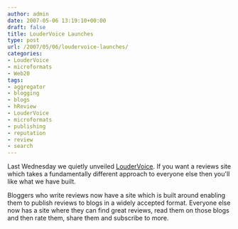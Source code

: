 ```yaml
---
author: admin
date: 2007-05-06 13:19:10+00:00
draft: false
title: LouderVoice Launches
type: post
url: /2007/05/06/loudervoice-launches/
categories:
- LouderVoice
- microformats
- Web20
tags:
- aggregator
- blogging
- blogs
- hReview
- LouderVoice
- microformats
- publishing
- reputation
- review
- search
---
```


Last Wednesday we quietly unveiled [LouderVoice](http://www.loudervoice.com/). If you want a reviews site which takes a fundamentally different approach to everyone else then you'll like what we have built. 

Bloggers who write reviews now have a site which is built around enabling them to publish reviews to blogs in a widely accepted format. Everyone else now has a site where they can find great reviews, read them on those blogs and then rate them, share them and subscribe to more.

